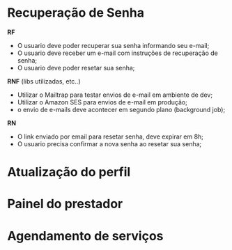 # Recuperação de Senha

**RF**
- O usuario deve poder recuperar sua senha informando seu e-mail;
- O usuario deve receber um e-mail com instruções de recuperação de senha;
- O usuario deve poder resetar sua senha;

**RNF** (libs utilizadas, etc..)
- Utilizar o Mailtrap para testar envios de e-mail em ambiente de dev;
- Utilizar o Amazon SES para envios de e-mail em produção;
- o envio de e-mails deve acontecer em segundo plano (background job);

**RN**
- O link enviado por email para resetar senha, deve expirar em 8h;
- O usuario precisa confirmar a nova senha ao resetar sua senha;

# Atualização do perfil

# Painel do prestador

# Agendamento de serviços
